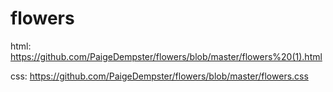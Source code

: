# flowers


html: https://github.com/PaigeDempster/flowers/blob/master/flowers%20(1).html

css: https://github.com/PaigeDempster/flowers/blob/master/flowers.css
